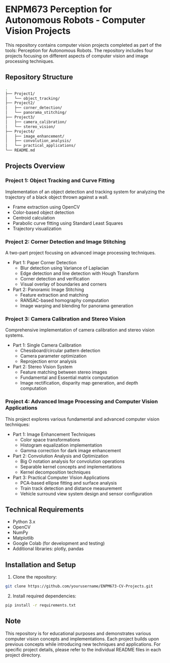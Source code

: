 # ENPM673 Perception for Autonomous Robots - Computer Vision Projects

This repository contains computer vision projects completed as part of the tools: Perception for Autonomous Robots. The repository includes four projects focusing on different aspects of computer vision and image processing techniques.

## Repository Structure
```bash
.
├── Project1/
│   └── object_tracking/
├── Project2/
│   ├── corner_detection/
│   └── panorama_stitching/
├── Project3/
│   ├── camera_calibration/
│   └── stereo_vision/
├── Project4/
│   ├── image_enhancement/
│   ├── convolution_analysis/
│   └── practical_applications/
└── README.md
```

## Projects Overview

### Project 1: Object Tracking and Curve Fitting
Implementation of an object detection and tracking system for analyzing the trajectory of a black object thrown against a wall.
- Frame extraction using OpenCV
- Color-based object detection
- Centroid calculation
- Parabolic curve fitting using Standard Least Squares
- Trajectory visualization

### Project 2: Corner Detection and Image Stitching
A two-part project focusing on advanced image processing techniques.
- Part 1: Paper Corner Detection
  - Blur detection using Variance of Laplacian
  - Edge detection and line detection with Hough Transform
  - Corner detection and verification
  - Visual overlay of boundaries and corners
- Part 2: Panoramic Image Stitching
  - Feature extraction and matching
  - RANSAC-based homography computation
  - Image warping and blending for panorama generation

### Project 3: Camera Calibration and Stereo Vision
Comprehensive implementation of camera calibration and stereo vision systems.
- Part 1: Single Camera Calibration
  - Chessboard/circular pattern detection
  - Camera parameter optimization
  - Reprojection error analysis
- Part 2: Stereo Vision System
  - Feature matching between stereo images
  - Fundamental and Essential matrix computation
  - Image rectification, disparity map generation, and depth computation

### Project 4: Advanced Image Processing and Computer Vision Applications
This project explores various fundamental and advanced computer vision techniques:
- Part 1: Image Enhancement Techniques
  - Color space transformations
  - Histogram equalization implementation
  - Gamma correction for dark image enhancement
- Part 2: Convolution Analysis and Optimization
  - Big O notation analysis for convolution operations
  - Separable kernel concepts and implementations
  - Kernel decomposition techniques
- Part 3: Practical Computer Vision Applications
  - PCA-based ellipse fitting and surface analysis
  - Train track detection and distance measurement
  - Vehicle surround view system design and sensor configuration

## Technical Requirements
- Python 3.x
- OpenCV
- NumPy
- Matplotlib
- Google Colab (for development and testing)
- Additional libraries: plotly, pandas

## Installation and Setup
1. Clone the repository:
```bash
git clone https://github.com/yourusername/ENPM673-CV-Projects.git
```

2. Install required dependencies:
```bash
pip install -r requirements.txt
```

## Note
This repository is for educational purposes and demonstrates various computer vision concepts and implementations. Each project builds upon previous concepts while introducing new techniques and applications. For specific project details, please refer to the individual README files in each project directory.
